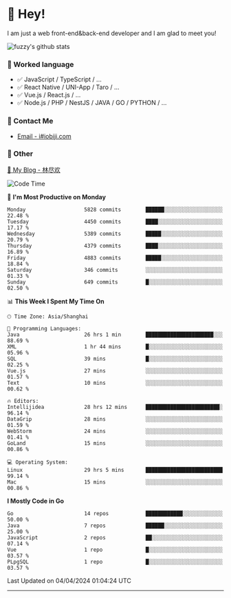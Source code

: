 # 👋 Hey!

I am just a web front-end&back-end developer and I am glad to meet you!

![fuzzy's github stats](https://github-readme-stats.vercel.app/api?username=JaydenForYou&&show_icons=true&&title_color=1abc9c&&icon_color=1abc9c)


### 📝 Worked language

- ✅ JavaScript / TypeScript / ...
- ✅ React Native / UNI-App / Taro / ...
- ✅ Vue.js / React.js / ...
- ✅ Node.js / PHP / NestJS / JAVA / GO / PYTHON / ...

### 📮 Contact Me

- [Email - i#iobiji.com](mailto:i@iobiji.com)


### 🤪 Other

[📌 My Blog - 林尽欢](https://iobiji.com)

<!--START_SECTION:waka-->
![Code Time](http://img.shields.io/badge/Code%20Time-412%20hrs-blue)

📅 **I'm Most Productive on Monday** 

```text
Monday                   5828 commits        ██████░░░░░░░░░░░░░░░░░░░   22.48 % 
Tuesday                  4450 commits        ████░░░░░░░░░░░░░░░░░░░░░   17.17 % 
Wednesday                5389 commits        █████░░░░░░░░░░░░░░░░░░░░   20.79 % 
Thursday                 4379 commits        ████░░░░░░░░░░░░░░░░░░░░░   16.89 % 
Friday                   4883 commits        █████░░░░░░░░░░░░░░░░░░░░   18.84 % 
Saturday                 346 commits         ░░░░░░░░░░░░░░░░░░░░░░░░░   01.33 % 
Sunday                   649 commits         █░░░░░░░░░░░░░░░░░░░░░░░░   02.50 % 
```


📊 **This Week I Spent My Time On** 

```text
🕑︎ Time Zone: Asia/Shanghai

💬 Programming Languages: 
Java                     26 hrs 1 min        ██████████████████████░░░   88.69 % 
XML                      1 hr 44 mins        █░░░░░░░░░░░░░░░░░░░░░░░░   05.96 % 
SQL                      39 mins             █░░░░░░░░░░░░░░░░░░░░░░░░   02.25 % 
Vue.js                   27 mins             ░░░░░░░░░░░░░░░░░░░░░░░░░   01.57 % 
Text                     10 mins             ░░░░░░░░░░░░░░░░░░░░░░░░░   00.62 % 

🔥 Editors: 
Intellijidea             28 hrs 12 mins      ████████████████████████░   96.14 % 
DataGrip                 28 mins             ░░░░░░░░░░░░░░░░░░░░░░░░░   01.59 % 
WebStorm                 24 mins             ░░░░░░░░░░░░░░░░░░░░░░░░░   01.41 % 
GoLand                   15 mins             ░░░░░░░░░░░░░░░░░░░░░░░░░   00.86 % 

💻 Operating System: 
Linux                    29 hrs 5 mins       █████████████████████████   99.14 % 
Mac                      15 mins             ░░░░░░░░░░░░░░░░░░░░░░░░░   00.86 % 
```

**I Mostly Code in Go** 

```text
Go                       14 repos            ████████████░░░░░░░░░░░░░   50.00 % 
Java                     7 repos             ██████░░░░░░░░░░░░░░░░░░░   25.00 % 
JavaScript               2 repos             ██░░░░░░░░░░░░░░░░░░░░░░░   07.14 % 
Vue                      1 repo              █░░░░░░░░░░░░░░░░░░░░░░░░   03.57 % 
PLpgSQL                  1 repo              █░░░░░░░░░░░░░░░░░░░░░░░░   03.57 % 
```




 Last Updated on 04/04/2024 01:04:24 UTC
<!--END_SECTION:waka-->
---
